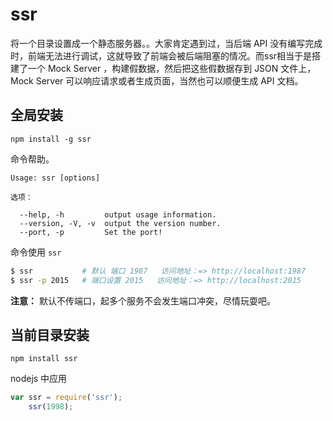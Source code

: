 # ssr

将一个目录设置成一个静态服务器。。大家肯定遇到过，当后端 API 没有编写完成时，前端无法进行调试，这就导致了前端会被后端阻塞的情况。而ssr相当于是搭建了一个 Mock Server ，构建假数据，然后把这些假数据存到 JSON 文件上，Mock Server 可以响应请求或者生成页面，当然也可以顺便生成 API 文档。


## 全局安装

```
npm install -g ssr 
```

命令帮助。

```
Usage: ssr [options]

选项：

  --help, -h         output usage information.
  --version, -V, -v  output the version number. 
  --port, -p         Set the port!

```

命令使用 `ssr`  

```bash
$ ssr           # 默认 端口 1987   访问地址：=> http://localhost:1987
$ ssr -p 2015   # 端口设置 2015   访问地址：=> http://localhost:2015
```

**注意：** 默认不传端口，起多个服务不会发生端口冲突，尽情玩耍吧。

## 当前目录安装

```
npm install ssr
```

nodejs 中应用

```js
var ssr = require('ssr');
    ssr(1998);
```
